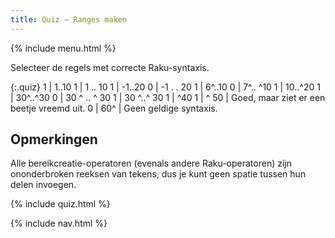 ```yaml
---
title: Quiz — Ranges maken
---
```


{% include menu.html %}

Selecteer de regels met correcte Raku-syntaxis.

{:.quiz}
1 | 1..10
1 | 1 .. 10
1 | -1..20
0 | -1 . . 20
1 | 6^..10
0 | 7^.. ^10
1 | 10..^20
1 | 30^..^30
0 | 30 ^ .. ^ 30
1 | 30 ^..^ 30
1 | ^40
1 | ^ 50 | Goed, maar ziet er een beetje vreemd uit.
0 | 60^ | Geen geldige syntaxis.

## Opmerkingen

Alle bereikcreatie-operatoren (evenals andere Raku-operatoren) zijn ononderbroken reeksen van tekens, dus je kunt geen spatie tussen hun delen invoegen.

{% include quiz.html %}

{% include nav.html %}